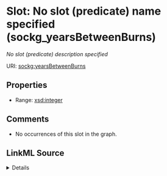 

# Slot: No slot (predicate) name specified (sockg_yearsBetweenBurns)


_No slot (predicate) description specified_







URI: [sockg:yearsBetweenBurns](https://idir.uta.edu/sockg-ontology/docs/yearsBetweenBurns)



<!-- no inheritance hierarchy -->








## Properties

* Range: [xsd:integer](http://www.w3.org/2001/XMLSchema#integer)





## Comments

* No occurrences of this slot in the graph.



## LinkML Source

<details>

```yaml
name: sockg_yearsBetweenBurns
description: No slot (predicate) description specified
title: No slot (predicate) name specified
comments:
- No occurrences of this slot in the graph.
from_schema: soc-kg
rank: 1000
domain: sockg_GrazingManagementEvent
slot_uri: sockg:yearsBetweenBurns
alias: sockg_yearsBetweenBurns
range: integer

```
</details>
